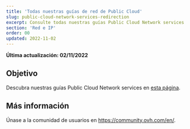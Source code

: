 ```yaml
---
title: 'Todas nuestras guías de red de Public Cloud'
slug: public-cloud-network-services-redirection
excerpt: Consulte todas nuestras guías Public Cloud Network services
section: 'Red e IP'
order: 00
updated: 2022-11-02
---
```


**Última actualización: 02/11/2022**

## Objetivo

Descubra nuestras guías Public Cloud Network services en [esta página](https://docs.ovh.com/us/es/publiccloud/network-services/).

## Más información

Únase a la comunidad de usuarios en <https://community.ovh.com/en/>.
